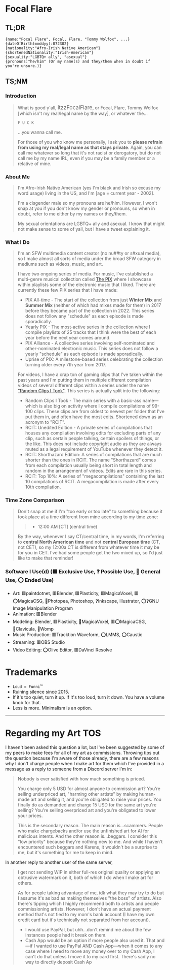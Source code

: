 <!-- aboutMe.md -->

# Focal Flare

##  TL;DR

```
{name:"Focal Flare", Focal, Flare, "Tommy Wolfox", ...}
{dateOfBirth(mmddyy):072302}
{nationality:"Afro-Irish Native American"}
{shortenedNationality:"Irish-American"}
{sexuality:"LGBTQ+ ally", "asexual"}
{pronouns:"he/him" (Or my name(s) and they/them when in doubt if you're unsure.)}
```

## TS;NM

### Introduction

> What is good y'all, <big>itzzFocalFlare</big>, or Focal, Flare, Tommy Wolfox [which isn't my real/legal name by the way], or whatever the...
> 
> ```F U C K```
>
> ...you wanna call me.
>
>
> For those of you who know me personally, I ask you to **please refrain from using my real/legal name as that stays private**. Again, you can call me whatever so long that it's not racist or derogatory, but do not call me by my name IRL, even if you may be a family member or a relative of mine.

### About Me

> I'm Afro-Irish Native American  (yes I'm black and Irish so excuse my word usage) living in the US, and I'm [age = current year - 2002].
>
> I'm a cisgender male so my pronouns are he/him. However, I won't snap at you if you don't know my gender or pronouns, so when in doubt, refer to me either by my names or they/them.
>
> My sexual orientations are LGBTQ+ ally and asexual. I know that might not make sense to some of yall, but I have a tweet explaining it.

### What I Do

> I'm an SFW multimedia content creator (no nu##ty or s#xual media), so I make almost all sorts of media under the broad SFW category in mediums such as videos, music, and art.
>
> I have two ongoing series of media. For music, I've established a multi-genre musical collection called [The PIX](https://sites.google.com/view/thepix/home?authuser=0) where I showcase within playlists some of the electronic music that I liked. There are currently these few PIX series that I have made:
>
> * PIX All-time - The start of the collection from just **Winter Mix** and **Summer Mix** (neither of which had mixes made for them) in 2017 before they became part of the collection in 2022. This series does not follow any "schedule" as each episode is made sporadically.
> * Yearly PIX - The most-active series in the collection where I compile playlists of 25 tracks that I think were the best of each year before the next year comes around.
> * PIX Alliance - A collective series involving self-nominated and other-nominated electronic music. This series does not follow a yearly "schedule" as each episode is made sporadically.
> * Uprise of PIX: A milestone-based series celebrating the collection turning older every 7th year from 2017.
>
> For videos, I have a crap ton of gaming clips that I've taken within the past years and I'm putting them in multiple different compilation videos of several different clips within a series under the name ["Random Clips I Took"](https://www.youtube.com/playlist?list=PLHTN9xwaE13jvWsPhwYjJERQV-AJec0_d). This series is actually split into the following:
> 
> * Random Clips I Took - The main series with a basic-ass name—which is also big on activity where I compile compilations of 99-100 clips. These clips are from oldest to newest per folder that I've put them in, and often have the most edits. Shortened down as an acronym to "RCIT".
> * RCIT: Unedited Edition - A private series of compilations that houses any compilation involving edits for excluding parts of any clip, such as certain people talking, certain spoilers of things, or the like. This does not include copyright audio as they are always muted as a legal requirement of YouTube whenever they detect it.
> * RCIT: Shorthazard Edition: A series of compilations that are much shorter than the ones in RCIT. The name "Shorthazard" comes from each compilation usually being short in total length and random in the arrangement of videos. Edits are rare in this series.
> * RCIT: Top 10%: A series of "megacompilations" containing the last 10 compilations of RCIT. A megacompilation is made after every 10th compilation.

### Time Zone Comparison

> Don't snap at me if I'm "too early or too late" to something because it took place at a time different from mine according to my time zone:
>
>> * 12:00 AM [CT] (central time)
>
> By the way, whenever I say CT/central time, in my words, I'm referring to **central North American time** and not **central European time** (CT, not CET), so my 12:00a CT is different from whatever time it may be for you in CET. I've had some people get the two mixed up, so I'd just like to make that reminder!

### Software I Use(d) (🟥 Exclusive Use, ❓️ Possible Use, 🔴 General Use, ⭕️ Ended Use)

* Art: 🟥paintdotnet, 🟥Blender, 🟥Plasticity, 🟥MagicaVoxel, 🟥⭕️MagicaCSG, 🔴Photopea, Photoshop, ❓️Inkscape, Illustrator, ⭕️❓️GNU Image Manipulation Program
* Animation: 🟥Blender
* Modeling: Blender, 🟥Plasticity, 🔴MagicaVoxel, 🟥⭕️MagicaCSG, 🔴Clavicula, 🔴Womp
* Music Production: 🟥Tracktion Waveform, ⭕️LMMS, ⭕️Caustic
* Streaming: 🟥OBS Studio
* Video Editing: ⭕️Olive Editor, 🟥DaVinci Resolve

# Trademarks

* `Loud = Funni`™️
* Ruining silence since 2015.
* If it's too quiet, turn it up. If it's too loud, turn it down. You have a volume knob for that.
* Less is more. Minimalism is an option.

---

# Regarding my Art TOS

I haven't been asked this question a lot, but I've been suggested by some of my peers to make fees for all of my art as commissions. Throwing tips out the question because I'm aware of those already, there are a few reasons why I don't charge people when I make art for them which I've provided in a message as a reply to someone from a Discord server I'm in:

> Nobody is ever satisfied with how much something is priced. 
> 
> You charge only 5 USD for almost anyone to commission art? You're selling underpriced art, "harming other artists" by making human-made art and selling it, and you're obligated to raise your prices. You finally do as demanded and charge 15 USD for the same art you're selling? You're selling overpriced art and you're obligated to lower your prices. 
>
><!-- Why the hell is "$" making this text parse as one line of code on the actual website- -->
> 
> This is the secondary reason. The main reason is...scammers. People who make chargebacks and/or use the unfinished art for AI for malicious intents.
And the other reason is...beggars. I consider this "low priority" because they're nothing new to me. And while I haven't encountered such beggars and Karens, it wouldn't be a surprise to me, but it's something for me to keep in mind.

In another reply to another user of the same server,

> I get not sending WIP in either full-res original quality or applying an obtrusive watermark on it, both of which I do when I make art for others.
> 
> As for people taking advantage of me, idk what they may try to do but I assume it's as bad as making themselves "the boss" of artists.
> Also there's tipping which I highly recommend both to artists and people commissioning artists. However, I don't have an actual payment method that's not tied to my mom's bank account (I have my own credit card but it's technically not separated from her account).
> * I would use PayPal, but uhh...don't remind me about the few instances people had it break on them. 
> * Cash App would be an option if more people also used it. That and—if I wanted to use PayPal AND Cash App—when it comes to any case where I need to move any money over to my Cash App, I can't do that unless I move it to my card first. There's sadly no way to directly deposit Cash Ap

